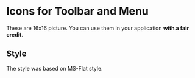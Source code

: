 # Icons for Toolbar and Menu
These are 16x16 picture. You can use them in your application **with a fair credit**.

## Style
The style was based on MS-Flat style.
